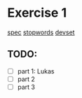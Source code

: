 # Exercise 1

[spec](https://tuwel.tuwien.ac.at/pluginfile.php/3971549/mod_page/content/1/Exercise_2.html)
[stopwords](https://tuwel.tuwien.ac.at/pluginfile.php/3971549/mod_page/content/1/stopwords.txt)
[devset](https://tuwel.tuwien.ac.at/pluginfile.php/3971549/mod_page/content/1/reviews_devset.json)


## TODO:
- [ ] part 1: Lukas
- [ ] part 2
- [ ] part 3

